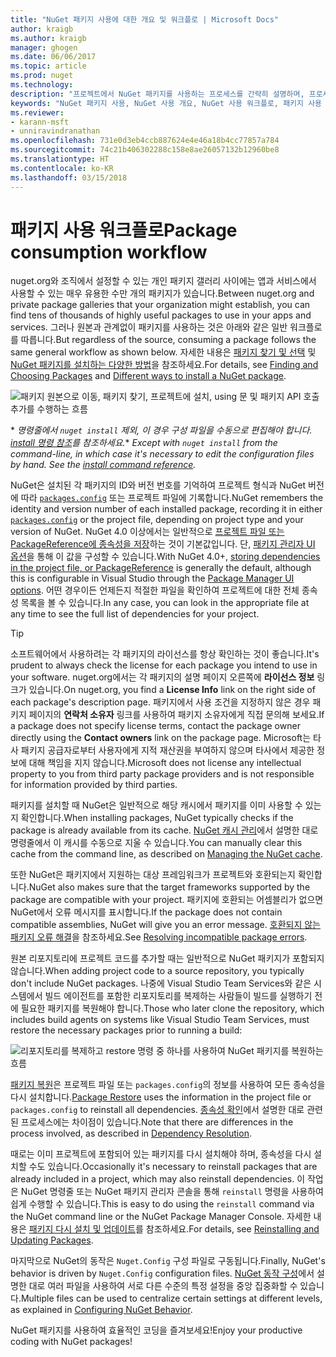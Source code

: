 ```yaml
---
title: "NuGet 패키지 사용에 대한 개요 및 워크플로 | Microsoft Docs"
author: kraigb
ms.author: kraigb
manager: ghogen
ms.date: 06/06/2017
ms.topic: article
ms.prod: nuget
ms.technology: 
description: "프로젝트에서 NuGet 패키지를 사용하는 프로세스를 간략히 설명하며, 프로세스의 다른 특정 부분에 대한 링크가 포함되어 있습니다."
keywords: "NuGet 패키지 사용, NuGet 사용 개요, NuGet 사용 워크플로, 패키지 사용 워크플로, 패키지 사용 개요"
ms.reviewer:
- karann-msft
- unniravindranathan
ms.openlocfilehash: 731e0d3eb4ccb887624e4e46a18b4cc77857a784
ms.sourcegitcommit: 74c21b406302288c158e8ae26057132b12960be8
ms.translationtype: HT
ms.contentlocale: ko-KR
ms.lasthandoff: 03/15/2018
---
```

# <a name="package-consumption-workflow"></a><span data-ttu-id="5d204-104">패키지 사용 워크플로</span><span class="sxs-lookup"><span data-stu-id="5d204-104">Package consumption workflow</span></span>

<span data-ttu-id="5d204-105">nuget.org와 조직에서 설정할 수 있는 개인 패키지 갤러리 사이에는 앱과 서비스에서 사용할 수 있는 매우 유용한 수만 개의 패키지가 있습니다.</span><span class="sxs-lookup"><span data-stu-id="5d204-105">Between nuget.org and private package galleries that your organization might establish, you can find tens of thousands of highly useful packages to use in your apps and services.</span></span> <span data-ttu-id="5d204-106">그러나 원본과 관계없이 패키지를 사용하는 것은 아래와 같은 일반 워크플로를 따릅니다.</span><span class="sxs-lookup"><span data-stu-id="5d204-106">But regardless of the source, consuming a package follows the same general workflow as shown below.</span></span> <span data-ttu-id="5d204-107">자세한 내용은 [패키지 찾기 및 선택](../consume-packages/finding-and-choosing-packages.md) 및 [NuGet 패키지를 설치하는 다양한 방법](ways-to-install-a-package.md)을 참조하세요.</span><span class="sxs-lookup"><span data-stu-id="5d204-107">For details, see [Finding and Choosing Packages](../consume-packages/finding-and-choosing-packages.md) and [Different ways to install a NuGet package](ways-to-install-a-package.md).</span></span>

![패키지 원본으로 이동, 패키지 찾기, 프로젝트에 설치, using 문 및 패키지 API 호출 추가를 수행하는 흐름](media/Overview-01-GeneralFlow.png)

<span data-ttu-id="5d204-109">\* _명령줄에서 `nuget install` 제외, 이 경우 구성 파일을 수동으로 편집해야 합니다. [install 명령 참조](../tools/cli-ref-install.md)를 참조하세요._</span><span class="sxs-lookup"><span data-stu-id="5d204-109">\* _Except with `nuget install` from the command-line, in which case it's necessary to edit the configuration files by hand. See the [install command reference](../tools/cli-ref-install.md)._</span></span>

<span data-ttu-id="5d204-110">NuGet은 설치된 각 패키지의 ID와 버전 번호를 기억하여 프로젝트 형식과 NuGet 버전에 따라 [`packages.config`](../reference/packages-config.md) 또는 프로젝트 파일에 기록합니다.</span><span class="sxs-lookup"><span data-stu-id="5d204-110">NuGet remembers the identity and version number of each installed package, recording it in either [`packages.config`](../reference/packages-config.md) or the project file, depending on project type and your version of NuGet.</span></span> <span data-ttu-id="5d204-111">NuGet 4.0 이상에서는 일반적으로 [프로젝트 파일 또는 PackageReference에 종속성을 저장](../consume-packages/package-references-in-project-files.md)하는 것이 기본값입니다. 단, [패키지 관리자 UI 옵션](../tools/package-manager-ui.md)을 통해 이 값을 구성할 수 있습니다.</span><span class="sxs-lookup"><span data-stu-id="5d204-111">With NuGet 4.0+, [storing dependencies in the project file, or PackageReference](../consume-packages/package-references-in-project-files.md) is generally the default, although this is configurable in Visual Studio through the [Package Manager UI options](../tools/package-manager-ui.md).</span></span> <span data-ttu-id="5d204-112">어떤 경우이든 언제든지 적절한 파일을 확인하여 프로젝트에 대한 전체 종속성 목록을 볼 수 있습니다.</span><span class="sxs-lookup"><span data-stu-id="5d204-112">In any case, you can look in the appropriate file at any time to see the full list of dependencies for your project.</span></span>

> [!Tip]
> <span data-ttu-id="5d204-113">소프트웨어에서 사용하려는 각 패키지의 라이선스를 항상 확인하는 것이 좋습니다.</span><span class="sxs-lookup"><span data-stu-id="5d204-113">It's prudent to always check the license for each package you intend to use in your software.</span></span> <span data-ttu-id="5d204-114">nuget.org에서는 각 패키지의 설명 페이지 오른쪽에 **라이선스 정보** 링크가 있습니다.</span><span class="sxs-lookup"><span data-stu-id="5d204-114">On nuget.org, you find a **License Info** link on the right side of each package's description page.</span></span> <span data-ttu-id="5d204-115">패키지에서 사용 조건을 지정하지 않은 경우 패키지 페이지의 **연락처 소유자** 링크를 사용하여 패키지 소유자에게 직접 문의해 보세요.</span><span class="sxs-lookup"><span data-stu-id="5d204-115">If a package does not specify license terms, contact the package owner directly using the **Contact owners** link on the package page.</span></span> <span data-ttu-id="5d204-116">Microsoft는 타사 패키지 공급자로부터 사용자에게 지적 재산권을 부여하지 않으며 타사에서 제공한 정보에 대해 책임을 지지 않습니다.</span><span class="sxs-lookup"><span data-stu-id="5d204-116">Microsoft does not license any intellectual property to you from third party package providers and is not responsible for information provided by third parties.</span></span>

<span data-ttu-id="5d204-117">패키지를 설치할 때 NuGet은 일반적으로 해당 캐시에서 패키지를 이미 사용할 수 있는지 확인합니다.</span><span class="sxs-lookup"><span data-stu-id="5d204-117">When installing packages, NuGet typically checks if the package is already available from its cache.</span></span> <span data-ttu-id="5d204-118">[NuGet 캐시 관리](../consume-packages/managing-the-nuget-cache.md)에서 설명한 대로 명령줄에서 이 캐시를 수동으로 지울 수 있습니다.</span><span class="sxs-lookup"><span data-stu-id="5d204-118">You can manually clear this cache from the command line, as described on [Managing the NuGet cache](../consume-packages/managing-the-nuget-cache.md).</span></span>

<span data-ttu-id="5d204-119">또한 NuGet은 패키지에서 지원하는 대상 프레임워크가 프로젝트와 호환되는지 확인합니다.</span><span class="sxs-lookup"><span data-stu-id="5d204-119">NuGet also makes sure that the target frameworks supported by the package are compatible with your project.</span></span> <span data-ttu-id="5d204-120">패키지에 호환되는 어셈블리가 없으면 NuGet에서 오류 메시지를 표시합니다.</span><span class="sxs-lookup"><span data-stu-id="5d204-120">If the package does not contain compatible assemblies, NuGet will give you an error message.</span></span> <span data-ttu-id="5d204-121">[호환되지 않는 패키지 오류 해결](dependency-resolution.md#resolving-incompatible-package-errors)을 참조하세요.</span><span class="sxs-lookup"><span data-stu-id="5d204-121">See [Resolving incompatible package errors](dependency-resolution.md#resolving-incompatible-package-errors).</span></span>

<span data-ttu-id="5d204-122">원본 리포지토리에 프로젝트 코드를 추가할 때는 일반적으로 NuGet 패키지가 포함되지 않습니다.</span><span class="sxs-lookup"><span data-stu-id="5d204-122">When adding project code to a source repository, you typically don't include NuGet packages.</span></span> <span data-ttu-id="5d204-123">나중에 Visual Studio Team Services와 같은 시스템에서 빌드 에이전트를 포함한 리포지토리를 복제하는 사람들이 빌드를 실행하기 전에 필요한 패키지를 복원해야 합니다.</span><span class="sxs-lookup"><span data-stu-id="5d204-123">Those who later clone the repository, which includes build agents on systems like Visual Studio Team Services, must restore the necessary packages prior to running a build:</span></span>

![리포지토리를 복제하고 restore 명령 중 하나를 사용하여 NuGet 패키지를 복원하는 흐름](media/Overview-02-RestoreFlow.png)

<span data-ttu-id="5d204-125">[패키지 복원](../consume-packages/package-restore.md)은 프로젝트 파일 또는 `packages.config`의 정보를 사용하여 모든 종속성을 다시 설치합니다.</span><span class="sxs-lookup"><span data-stu-id="5d204-125">[Package Restore](../consume-packages/package-restore.md) uses the information in the project file or `packages.config` to reinstall all dependencies.</span></span> <span data-ttu-id="5d204-126">[종속성 확인](../consume-packages/dependency-resolution.md)에서 설명한 대로 관련된 프로세스에는 차이점이 있습니다.</span><span class="sxs-lookup"><span data-stu-id="5d204-126">Note that there are differences in the process involved, as described in [Dependency Resolution](../consume-packages/dependency-resolution.md).</span></span>

<span data-ttu-id="5d204-127">때로는 이미 프로젝트에 포함되어 있는 패키지를 다시 설치해야 하며, 종속성을 다시 설치할 수도 있습니다.</span><span class="sxs-lookup"><span data-stu-id="5d204-127">Occasionally it's necessary to reinstall packages that are already included in a project, which may also reinstall dependencies.</span></span> <span data-ttu-id="5d204-128">이 작업은 NuGet 명령줄 또는 NuGet 패키지 관리자 콘솔을 통해 `reinstall` 명령을 사용하여 쉽게 수행할 수 있습니다.</span><span class="sxs-lookup"><span data-stu-id="5d204-128">This is easy to do using the `reinstall` command via the NuGet command line or the NuGet Package Manager Console.</span></span> <span data-ttu-id="5d204-129">자세한 내용은 [패키지 다시 설치 및 업데이트](../consume-packages/reinstalling-and-updating-packages.md)를 참조하세요.</span><span class="sxs-lookup"><span data-stu-id="5d204-129">For details, see [Reinstalling and Updating Packages](../consume-packages/reinstalling-and-updating-packages.md).</span></span>

<span data-ttu-id="5d204-130">마지막으로 NuGet의 동작은 `Nuget.Config` 구성 파일로 구동됩니다.</span><span class="sxs-lookup"><span data-stu-id="5d204-130">Finally, NuGet's behavior is driven by `Nuget.Config` configuration files.</span></span> <span data-ttu-id="5d204-131">[NuGet 동작 구성](../consume-packages/configuring-nuget-behavior.md)에서 설명한 대로 여러 파일을 사용하여 서로 다른 수준의 특정 설정을 중앙 집중화할 수 있습니다.</span><span class="sxs-lookup"><span data-stu-id="5d204-131">Multiple files can be used to centralize certain settings at different levels, as explained in [Configuring NuGet Behavior](../consume-packages/configuring-nuget-behavior.md).</span></span>

<span data-ttu-id="5d204-132">NuGet 패키지를 사용하여 효율적인 코딩을 즐겨보세요!</span><span class="sxs-lookup"><span data-stu-id="5d204-132">Enjoy your productive coding with NuGet packages!</span></span>
